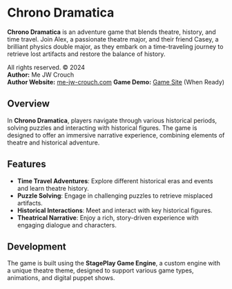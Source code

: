 # Chrono Dramatica

**Chrono Dramatica** is an adventure game that blends theatre, history, and time travel. Join Alex, a passionate theatre major, and their friend Casey, a brilliant physics double major, as they embark on a time-traveling journey to retrieve lost artifacts and restore the balance of history.

All rights reserved. © 2024  
**Author:** Me JW Crouch  
**Author Website:** [me-jw-crouch.com](http://me-jw-crouch.com)
**Game Demo:** [Game Site](http://chrono_dramatica.me-jw-crouch.com/) (When Ready)

## Overview

In **Chrono Dramatica**, players navigate through various historical periods, solving puzzles and interacting with historical figures. The game is designed to offer an immersive narrative experience, combining elements of theatre and historical adventure.

## Features

- **Time Travel Adventures**: Explore different historical eras and events and learn theatre history.
- **Puzzle Solving**: Engage in challenging puzzles to retrieve misplaced artifacts.
- **Historical Interactions**: Meet and interact with key historical figures.
- **Theatrical Narrative**: Enjoy a rich, story-driven experience with engaging dialogue and characters.

## Development

The game is built using the **StagePlay Game Engine**, a custom engine with a unique theatre theme, designed to support various game types, animations, and digital puppet shows.

